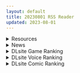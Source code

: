 ```yaml
---
layout: default
title: 20230801 RSS Reader
updated: 2023-08-01
---
```


<details class='content-parent'>
<summary>
Resources
</summary>
<details class='content-child'>
<summary>
<span class='rss-title'> [官方中文版][RJ01028090][カノンダ]私の撮影スタジオ(我的艾薇摄影工作室) Ver1.7[165MB] </span> <a class='rss-link' href='https://gmgard.com/gm123178' target='_blank'>&nbsp;</a>
<div class='rss-published'> 🕛 20230731 16:42:54</div>
</summary>
<img src="https://static.gmgard.us/Images/upload/14228311820513752.jpg" /><br /><p>经营类游戏</p>
</details>
<details class='content-child'>
<summary>
<span class='rss-title'> [搬运][官方中文版][RJ01062115] [Hoi Hoi Hoi]エルフ村の成人式 v1.00 </span> <a class='rss-link' href='https://gmgard.com/gm123177' target='_blank'>&nbsp;</a>
<div class='rss-published'> 🕛 20230731 16:41:44</div>
</summary>
<img src="https://static.gmgard.us/Images/upload/71864311706435217.jpg" /><br /><p>游戏概述：
这是【Hoi Hoi Hoi】社在23年7月5日发布的一款绿帽RPG游戏。
讲述了三个青年精灵为了迎接成年仪式而接受各种エロ训练的故事。
男主接受女精灵H训练时，男同伴和青梅竹马也会接受其他人H训练。
男主可以每天自己和女精灵锻炼H能力，还可偷窥其他同伴的H活动...
游戏是官方中文版，文本质量极佳，纯纯的NTR玩法。</p>
</details>
<details class='content-child'>
<summary>
<span class='rss-title'> [日系/合集][ぱふぇ]退魔巫女 宝仙院栞~怪物の母嫁にされた聖女~等16本[群P/异种][3.1G] </span> <a class='rss-link' href='https://gmgard.com/gm123183' target='_blank'>&nbsp;</a>
<div class='rss-published'> 🕛 20230731 16:38:37</div>
</summary>
<img src="https://static.gmgard.us/Images/upload/16081010002106363.jpg" /><br /><p>目录</p>
</details>
<details class='content-child'>
<summary>
<span class='rss-title'> [AI翻译+个人润色][RJ250618](同人音声)[Dot-Space]イジゲントリップ催眠 催眠音声 </span> <a class='rss-link' href='https://gmgard.com/gm123180' target='_blank'>&nbsp;</a>
<div class='rss-published'> 🕛 20230731 16:35:59</div>
</summary>
<img src="https://api.asmr-200.com/api/cover/RJ250618.jpg?type=main" /><br /><p>注意事项:
1.本音声使用Notion AI汉化&nbsp;&nbsp;有错翻漏翻现象多，请见谅。
2.本音声是催眠音声，机翻质量不高，可能较难进入催眠效果。
3.本音声包含恐怖要素（去势）
4.要是有喜欢的催眠音声可以在下面回帖，对我XP的我会机翻一下

简单介绍一下，主角被当作女体盛端上菜桌了，鸡儿也被吃掉了，好崩溃，第二段那个耳语特别带感，我也是因为这个才去翻译的。</p>
</details>
<details class='content-child'>
<summary>
<span class='rss-title'> [230728][Dual Tail]VenusBlood GAIA International </span> <a class='rss-link' href='https://gmgard.com/gm123179' target='_blank'>&nbsp;</a>
<div class='rss-published'> 🕛 20230731 16:35:39</div>
</summary>
<img src="https://static.gmgard.us/Images/upload/20557311823295887.jpg" /><br /><p>&nbsp; &nbsp;2014年的VenusBlood GAIA的多語言重製版，還追加了兩名新角色、十四個角色的新衣裝與故事、四十二個H場景等等。保衛浮空都市並以新技術操縱產下的魔物進行戰鬥的戰略模擬遊戲。
&nbsp; &nbsp;一直都没人发我就发一下吧，官中大概一个月以后上架steam，说是因为之前俩作盗版太多了销量很差准备砍掉官中来着的，但是最后还是保留了&nbsp;
&nbsp; 希</p>
</details>
<details class='content-child'>
<summary>
<span class='rss-title'> [荻原沙优汉化][ショーテン]種付おじさんとNTR人妻セックス The Animation </span> <a class='rss-link' href='https://gmgard.com/gm123182' target='_blank'>&nbsp;</a>
<div class='rss-published'> 🕛 20230731 15:09:17</div>
</summary>
<img src="https://static.gmgard.us/Images/upload/70548312309172440.jpg" /><br /><p>女儿坑妈妈的故事。</p>
</details>
<details class='content-child'>
<summary>
<span class='rss-title'> [ いぬすく] 妹!せいかつ ～モノクローム～ / 妹！生活～单色～ </span> <a class='rss-link' href='https://www.hacg.sbs/wp/96923.html' target='_blank'>&nbsp;</a>
<div class='rss-published'> 🕛 20230731 12:17:12</div>
</summary>
慢慢地，将距离一点点缩短。和妹妹一起生活的日常生活模拟。 以升学为契机开始独居的 &#8230; <a href="https://www.hacg.sbs/wp/96923.html">继续阅读 <span class="meta-nav">&#8594;</span></a>
</details>
<details class='content-child'>
<summary>
<span class='rss-title'> [无修正][未知字幕][バニラ] 閉鎖病院 1+2 </span> <a class='rss-link' href='https://gmgard.com/gm123181' target='_blank'>&nbsp;</a>
<div class='rss-published'> 🕛 20230731 12:05:34</div>
</summary>
<img src="https://iili.io/HZVOpKN.gif" /><br /><p>男女主之前谈过恋爱 因为不明原因分手 现在同一时间男女主进入同一家医院 一个医生一个护士</p>
</details>
<details class='content-child'>
<summary>
<span class='rss-title'> [SLG][RJ01073609][Mistilteinn]ループトレイン -痴漢アプリであの娘にイタズラ!_Ver1.0 </span> <a class='rss-link' href='https://gmgard.com/gm123176' target='_blank'>&nbsp;</a>
<div class='rss-published'> 🕛 20230731 06:45:45</div>
</summary>
<img src="https://static.gmgard.us/Images/upload/13068010045178620.jpg" /><br /><p>3d体验色狼的道德模拟游戏!
【3d &times;色狼调教&times;催眠app】
本作是用鼠标操作可以直观地触摸和窥视的重视临场感的色狼模拟游戏。
以满员电车为舞台，在厕所和电梯里穷追不舍，在自动扶梯上跟踪跟踪，在车站里执拗地凌辱少女的色狼调教可以体验。
另外，3d特有的正统派触摸功能加上透视和性格改变，肉体改造，时间停止，认识阻碍等&hellip;提供使用所谓的能催眠的妄想应用程序</p>
</details>
<details class='content-child'>
<summary>
<span class='rss-title'> [自购][官中][RJ369260][惰眠ズ/精霊ぴぃねす]EROTASII -精霊からの試練編- </span> <a class='rss-link' href='https://gmgard.com/gm123175' target='_blank'>&nbsp;</a>
<div class='rss-published'> 🕛 20230731 06:45:43</div>
</summary>
<img src="https://static.gmgard.us/Images/upload/17589311137155582.jpg" /><br /><p>官中，有全CG，属于我最爱的魔物娘逆推系列</p>
</details>

</details>
<details class='content-parent'>
<summary>
News
</summary>

</details>
<details class='content-parent'>
<summary>
DLsite Game Ranking
</summary>
<details class='content-child'>
<summary>
<span class='rss-title'> EROTASII -精霊からの試練編- [惰眠ズ/精霊ぴぃねす] </span> <a class='rss-link' href='https://www.dlsite.com/maniax/work/=/product_id/RJ369260.html' target='_blank'>&nbsp;</a>
<div class='rss-published'> 🕛 20230801 13:09:21</div>
</summary>
<img src ="http://img.dlsite.jp/modpub/images2/work/doujin/RJ370000/RJ369260_img_main.jpg"/><br/>【本格3DアクションRPG × エロ】
</details>
<details class='content-child'>
<summary>
<span class='rss-title'> 護身術道場 秘密のNTRレッスン [WAKUWAKU] </span> <a class='rss-link' href='https://www.dlsite.com/maniax/work/=/product_id/RJ01053661.html' target='_blank'>&nbsp;</a>
<div class='rss-published'> 🕛 20230801 13:09:21</div>
</summary>
<img src ="http://img.dlsite.jp/modpub/images2/work/doujin/RJ01054000/RJ01053661_img_main.jpg"/><br/>これはシミュレーション系のエロゲーで、ユーモアな要素が盛り込まれています。
</details>
<details class='content-child'>
<summary>
<span class='rss-title'> 治癒使と呪われたダンジョン [B-flat] </span> <a class='rss-link' href='https://www.dlsite.com/maniax/work/=/product_id/RJ01041935.html' target='_blank'>&nbsp;</a>
<div class='rss-published'> 🕛 20230801 13:09:21</div>
</summary>
<img src ="http://img.dlsite.jp/modpub/images2/work/doujin/RJ01042000/RJ01041935_img_main.jpg"/><br/>神聖なる治癒使として、呪われたダンジョンを浄化するように命じられたヒロイン。 そこでは様々な魔物、エッチなトラップが待ち構えている。 積極的に接触してくるNPCにも注意が必要かも...?
</details>
<details class='content-child'>
<summary>
<span class='rss-title'> カリンズ・プリズン ジムトレーナーDLC [Remtairy (レムテイリー)] </span> <a class='rss-link' href='https://www.dlsite.com/maniax/work/=/product_id/RJ01063435.html' target='_blank'>&nbsp;</a>
<div class='rss-published'> 🕛 20230801 13:09:21</div>
</summary>
<img src ="http://img.dlsite.jp/modpub/images2/work/doujin/RJ01064000/RJ01063435_img_main.jpg"/><br/>カリンがジムのトレーナーとして囚人たちをもてあそぶミニゲーム。ボーナス特典としてバトルスキルに新規ボイスを同梱!
</details>
<details class='content-child'>
<summary>
<span class='rss-title'> Handyman Legend ハンディマン・レジェンド [超真剣Studio] </span> <a class='rss-link' href='https://www.dlsite.com/maniax/work/=/product_id/RJ01036146.html' target='_blank'>&nbsp;</a>
<div class='rss-published'> 🕛 20230801 13:09:21</div>
</summary>
<img src ="http://img.dlsite.jp/modpub/images2/work/doujin/RJ01037000/RJ01036146_img_main.jpg"/><br/>君はスマートフォンアプリで案件を受注しているハンディマンです。 お客様の家にある様々な問題を解決し、時には他の問題も「解決」してあげる...
</details>

</details>
<details class='content-parent'>
<summary>
DLsite Voice Ranking
</summary>
<details class='content-child'>
<summary>
<span class='rss-title'> 小穴按摩・特别之夜 [青春×フェティシズム] </span> <a class='rss-link' href='https://www.dlsite.com/maniax/work/=/product_id/RJ01078989.html' target='_blank'>&nbsp;</a>
<div class='rss-published'> 🕛 20230801 13:09:26</div>
</summary>
<img src ="http://img.dlsite.jp/modpub/images2/work/doujin/RJ01079000/RJ01078989_img_main.jpg"/><br/>青春岁月,没有又如何。但仅限今晚也好,请过上充满欢乐甜美色色的一晚吧!仅限一晚的按摩师女主角们大集结♪为您献上极致色情的集锦型物语。成年人的青春,要体验一下看看吗?
</details>
<details class='content-child'>
<summary>
<span class='rss-title'> 小穴按摩・特別之夜 [青春×フェティシズム] </span> <a class='rss-link' href='https://www.dlsite.com/maniax/work/=/product_id/RJ01078993.html' target='_blank'>&nbsp;</a>
<div class='rss-published'> 🕛 20230801 13:09:26</div>
</summary>
<img src ="http://img.dlsite.jp/modpub/images2/work/doujin/RJ01079000/RJ01078993_img_main.jpg"/><br/>青春歲月,沒有又如何。但僅限今晚也好,請過上充滿歡樂甜美色色的一晚吧!僅限一晚的按摩師女主角們大集結♪為您獻上極致色情的合集型物語。成年人的青春,要體驗一下看看嗎?
</details>
<details class='content-child'>
<summary>
<span class='rss-title'> 【添い寝えっち】甘やかし上手で癒してくれる同棲お姉ちゃん。【癒しおま◯こ】 [桃色みんと] </span> <a class='rss-link' href='https://www.dlsite.com/maniax/work/=/product_id/RJ01065779.html' target='_blank'>&nbsp;</a>
<div class='rss-published'> 🕛 20230801 13:09:26</div>
</summary>
<img src ="http://img.dlsite.jp/modpub/images2/work/doujin/RJ01066000/RJ01065779_img_main.jpg"/><br/>貴方を溺愛して止まないエッチなお姉ちゃんに密着され、ひたすら甘やかし添い寝で囁きおま◯こをされたい…。「君だけの甘トロ溺愛おまんこで...おかしくなっちゃえ...♪」甘えん坊の貴方を小さい頃からお世話してくれるドスケベなお姉ちゃん。大きなおっぱいに包まれる贅沢なぬくぬくオマ◯コ性活を始めてみませんか?
</details>
<details class='content-child'>
<summary>
<span class='rss-title'> 坊ちゃまに寝取られ堕ちる人妻メイド [スイカ熟成保証委員会] </span> <a class='rss-link' href='https://www.dlsite.com/maniax/work/=/product_id/RJ378488.html' target='_blank'>&nbsp;</a>
<div class='rss-published'> 🕛 20230801 13:09:26</div>
</summary>
<img src ="http://img.dlsite.jp/modpub/images2/work/doujin/RJ379000/RJ378488_img_main.jpg"/><br/>無知を装い坊ちゃまが夫を想う一途な人妻メイドを、騙して、ハメて、薬漬けで調教する.
</details>
<details class='content-child'>
<summary>
<span class='rss-title'> 小穴按摩·特别包 [青春×フェティシズム] </span> <a class='rss-link' href='https://www.dlsite.com/maniax/work/=/product_id/RJ01081182.html' target='_blank'>&nbsp;</a>
<div class='rss-published'> 🕛 20230801 13:09:26</div>
</summary>
<img src ="http://img.dlsite.jp/modpub/images2/work/doujin/RJ01082000/RJ01081182_img_main.jpg"/><br/>超级特大量650分钟!小穴按摩,全部装进去了! 到2023年现在为止发布的小穴按摩系列“真实恋爱小穴按摩”“认真恋爱小穴按摩”“真心恋爱小穴按摩”“纯情恋爱小穴按摩”“单蠢恋爱小〇按摩”以上的5作挤挤地整合在了一个包里!
</details>

</details>
<details class='content-parent'>
<summary>
DLsite Comic Ranking
</summary>
<details class='content-child'>
<summary>
<span class='rss-title'> 夏のヤリなおし4 [水蓮の宿] </span> <a class='rss-link' href='https://www.dlsite.com/maniax/work/=/product_id/RJ01073324.html' target='_blank'>&nbsp;</a>
<div class='rss-published'> 🕛 20230801 13:09:28</div>
</summary>
<img src ="http://img.dlsite.jp/modpub/images2/work/doujin/RJ01074000/RJ01073324_img_main.jpg"/><br/>夏×田舎×隣家の美人母×汗だくセックス  誰もが一度は夢想し求めたであろう 最高の‘夏’をサークル‘水蓮の宿’が描き出す  幼馴染の母(元教師)xかつての教え子
</details>
<details class='content-child'>
<summary>
<span class='rss-title'> 熱血女装少年ヒーローのキミがメンヘラ女にTSしてモブ♀戦闘員に堕ちる漫画 -邪淫TS洗脳 トランス・モブ・セントーインR- [やせうまロール] </span> <a class='rss-link' href='https://www.dlsite.com/maniax/work/=/product_id/RJ01075623.html' target='_blank'>&nbsp;</a>
<div class='rss-published'> 🕛 20230801 13:09:28</div>
</summary>
<img src ="http://img.dlsite.jp/modpub/images2/work/doujin/RJ01076000/RJ01075623_img_main.jpg"/><br/>ラバースーツのピッチリ少年ヒーローが、悪の組織で性依存のメンヘラ♀モブ戦闘員に悪堕ちTS!!前日譚同梱で前作読んでなくても楽しめます!トータル40P越え!
</details>
<details class='content-child'>
<summary>
<span class='rss-title'> 寄生されてHなエイリアンにされちゃう娘の話 Alien's Egg 「Abandoned Ship」 [Heno2] </span> <a class='rss-link' href='https://www.dlsite.com/maniax/work/=/product_id/RJ01053011.html' target='_blank'>&nbsp;</a>
<div class='rss-published'> 🕛 20230801 13:09:28</div>
</summary>
<img src ="http://img.dlsite.jp/modpub/images2/work/doujin/RJ01054000/RJ01053011_img_main.jpg"/><br/>寄生されてHなエイリアンにされちゃう娘たちの話。寄生・異形化・悪堕ちアリの成人向け漫画です。
</details>
<details class='content-child'>
<summary>
<span class='rss-title'> 干潮の磯の触手さんたちにくすぐられながらお×にーする話 [がりょ～] </span> <a class='rss-link' href='https://www.dlsite.com/maniax/work/=/product_id/RJ01058900.html' target='_blank'>&nbsp;</a>
<div class='rss-published'> 🕛 20230801 13:09:28</div>
</summary>
<img src ="http://img.dlsite.jp/modpub/images2/work/doujin/RJ01059000/RJ01058900_img_main.jpg"/><br/>足裏メインのくすぐりフェチ向け作品
</details>
<details class='content-child'>
<summary>
<span class='rss-title'> 平凡JKとふしぎなおクスリ [Yumemi Dream Land] </span> <a class='rss-link' href='https://www.dlsite.com/maniax/work/=/product_id/RJ01072394.html' target='_blank'>&nbsp;</a>
<div class='rss-published'> 🕛 20230801 13:09:28</div>
</summary>
<img src ="http://img.dlsite.jp/modpub/images2/work/doujin/RJ01073000/RJ01072394_img_main.jpg"/><br/>クラスの人気者に誘われて、カラオケに行った平凡なJKミキ。気が付けば、2つの穴の処女が奪われていて……。
</details>

</details>
